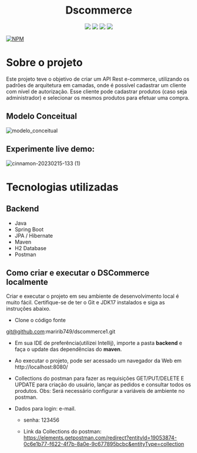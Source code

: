 
<h1 align="center"> Dscommerce </h1>

<p align='center'> 
    <img src="https://img.shields.io/badge/Spring_Boot  V3.0.1-F2F4F9?style=for-the-badge&logo=spring-boot"/>
    <img src="https://img.shields.io/badge/Java-ED8B00?style=for-the-badge&logo=java&logoColor=white"/>  
    <img src="https://img.shields.io/badge/JWT-F2F4F9?style=for-the-badge&logo=JSON%20web%20tokens&logoColor=black"/>
    <img src="https://img.shields.io/badge/IntelliJ_IDEA-000000.svg?style=for-the-badge&logo=intellij-idea&logoColor=white"/>
</p>   


[![NPM](https://img.shields.io/npm/l/react)](https://github.com/maririb749/dscommerce1/blob/main/LICENCE) 


# Sobre o projeto



Este projeto teve o objetivo de criar um API Rest e-commerce, utilizando os padrões de arquitetura em camadas, onde é possível cadastrar um cliente com nível de autorização. Esse cliente pode cadastrar produtos (caso seja administrador) e selecionar os mesmos produtos  para efetuar uma compra.


## Modelo Conceitual


![modelo_conceitual](https://user-images.githubusercontent.com/85500087/217897606-7284ce34-0fee-426e-8eea-cb8bce7a2cd5.png)

## Experimente live demo:

![cinnamon-20230215-133 (1)](https://user-images.githubusercontent.com/85500087/218984449-0d41c020-cd79-4383-a289-59b43a1f8b75.gif)


# Tecnologias utilizadas
## Backend
- Java
- Spring Boot
- JPA / Hibernate
- Maven
- H2 Database
- Postman

<h2>Como criar e executar o DSCommerce localmente</h2>

Criar e executar o projeto em seu ambiente de desenvolvimento local é muito fácil. Certifique-se de ter o Git e JDK17 instalados e siga as instruções abaixo.


- Clone o código fonte

git@github.com:maririb749/dscommerce1.git

- Em sua IDE de preferência(utilizei Intellij), importe a pasta **backend** e faça o update das dependências do **maven**.

- Ao executar o projeto, pode ser acessado um navegador da Web em http://localhost:8080/

- Collections do postman para fazer as requisições GET/PUT/DELETE E UPDATE para criação do usuário, lançar as pedidos e consultar todos os produtos. Obs:    Será necessário configurar a variáveis de ambiente no postman.  

- Dados para login: e-mail. 

   - senha: 123456

   - Link da Collections do postman: https://elements.getpostman.com/redirect?entityId=19053874-0c6e1b77-f622-4f7b-8a0e-9c677895bcbc&entityType=collection
 

